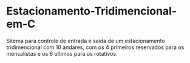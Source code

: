 # Estacionamento-Tridimencional-em-C

Sitema para controle de entrada e saida de um estacionamento
tridimencional com 10 andares, com os 4 primeiros reservados
para os mensalistas e os 6 ultimos para os rotativos.
